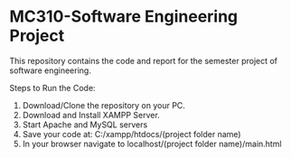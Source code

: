 # MC310-Software Engineering Project
This repository contains the code and report for the semester project of software engineering. 

Steps to Run the Code: 

  1. Download/Clone the repository on your PC. 
  2. Download and Install XAMPP Server.
  3. Start Apache and MySQL servers
  4. Save your code at: C:/xampp/htdocs/(project folder name) 
  5. In your browser navigate to localhost/(project folder name)/main.html

